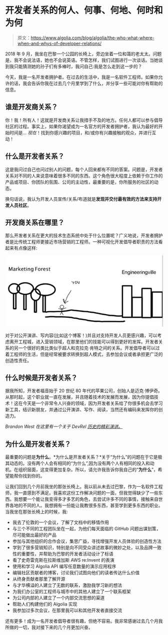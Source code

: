 # 开发者关系的何人、何事、何地、何时和为何

> 原文：<https://www.algolia.com/blog/algolia/the-who-what-where-when-and-whys-of-developer-relations/>

2018 年 9 月，我坐在巴黎一个公园的长椅上，旁边坐着一位和蔼的老太太。问题是，我不会说法语，她也不会说英语。不管怎样，我们试图进行一次谈话。当她谈到我只能猜测她的孙子们有多棒时，我问自己:我是怎么走到这一步的？

今天，我是一名开发者拥护者。在过去的生活中，我是一名软件工程师。如果你允许的话，我会告诉你我在过去几个月里学到了什么，并分享一些可能对你有帮助的信息。

## [](#who-is-developer-relations)谁是开发商关系？

你！我！所有人！这就是开发商关系让我措手不及的地方。任何人都可以参与倡导社区的过程。事实上，如果你渴望成为一名官方的开发者拥护者，我认为最好的开始时间是… *现在*！找到你感兴趣的项目，和/或你有兴趣接触的观众，并进行互动！

## [](#what-is-developer-relations)什么是开发者关系？

这是我问过自己也问过别人的问题，每个人回来都有不同的答案。问题是，开发者关系对不同的人来说意味着很多不同的东西。这个角色很大程度上依赖于你工作的产品或项目、你团队的氛围、公司的主动性，最重要的是，你所服务的社区的动态。

换句话说，我认为开发人员宣传/关系/布道就是**发现并交付最有效的方法来支持开发人员社区**。

## [](#where-is-developer-relations)开发商关系在哪里？

那么开发者关系在更大的技术生态系统中处于什么位置呢？广义地说，开发者拥护者是比传统工程师更接近市场营销的工程师。一种可视化开发倡导者职责的方法看起来有点像这样:

![](img/3be19ff6e282d98e7f7e513f5fddd72a.png)

对于对公开演讲、写内容(比如这个博客！)并且对支持开发人员更感兴趣，可以考虑离开工程城，进入营销领域，在那里他们的技能可以得到更好的发挥。开发者关系的另一个很好的类比类似于超人和克拉克·肯特之间的关系。开发倡导者可以过着工程师的生活，但是经常被要求转换到超人模式，去参加会议或者承担更广泛的创造性责任。

## [](#when-is-developer-relations)什么时候是开发者关系？

据我所知，开发者福音始于 20 世纪 80 年代的苹果公司，创始人是迈克·博伊奇。从那时起，这个职业就一直在发展，并且随着技术的发展而发展，因为你提倡技术！这在今天是一个非常令人兴奋的领域，因为开发者关系给了你很多机会去学习新工具，结识新朋友，并通过公开演讲、写作、阅读，当然还有编码来发挥你的创造力。

*Brandon West 在这里有一个关于 DevRel [历史的精彩演讲。](https://www.youtube.com/watch?v=vFGDzaLiAnM)*

## [](#why-is-developer-relations)为什么是开发者关系？

最重要的问题是**为什么**。*为什么是开发者关系？*关于“为什么”的问题在于它是极其动态的。没有两个人会有相同的“为什么”,因为没有两个人有相同的投入和动机。在组织层面，这变得更加复杂。所以，请允许我告诉你我自己的“**为什么**”，希望能帮你找到你的。

让我们回到几个月前我坐的那张长椅上。我以前从未去过巴黎，作为一名软件工程师，我一直感到不满足。我喜欢这份工作解决问题的一面，但我觉得缺少了一些东西。我想要一个能让我变得多才多艺的角色，去尝试许多不同的事情，接触来自世界各地的不同的人。我想拥有一份能让我教很多东西，甚至学到更多东西的职业。当我坐在那张长椅上的时候，我:

*   我去了伦敦的一个会议，了解了文档中的移情作用
*   与三个不同的工程团队坐在一起，为他们每天面临的 GitHub 问题出谋划策，尽可能做出最好的产品
*   参加与其他组织的合作会议，集思广益，寻找增强开发人员体验的创造性方法
*   学到了很多营销知识，特别是向不同受众讲述故事的微妙之处，以及品牌一致性的重要性，并帮助为巴黎的开发者活动设计了标语
*   看了史奇雷克斯在拉斯维加斯 AWS re:Invent 的表演
*   使用和学习 Algolia API 编写任意数量的演示应用程序
*   编辑社区贡献者的博客，讨论我们试图向他们的读者传达什么价值
*   从终身贡献者那里了解开源
*   与才华横溢的人建立了无数的联系，激励我学习新的想法
*   为我们办公室的工程师与城市中的其他人建立了一个联系框架
*   为公司内部的人建立了一个内部交流思想的渠道
*   帮助人们构建他们的 Algolia 实现
*   我参加过多次会议，在那里我可以和其他开发者直接交流

还有更多！成为一名开发者倡导者很有趣，但绝不容易。我非常感谢过去几个月我所做的一切，我对接下来的几个月更加兴奋。
